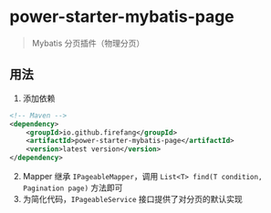 # power-starter-mybatis-page

> Mybatis 分页插件（物理分页）

## 用法

1. 添加依赖
```xml
<!-- Maven -->
<dependency>
    <groupId>io.github.firefang</groupId>
    <artifactId>power-starter-mybatis-page</artifactId>
    <version>latest version</version>
</dependency>
```
2. Mapper 继承 `IPageableMapper`，调用 `List<T> find(T condition, Pagination page)` 方法即可
3. 为简化代码，`IPageableService` 接口提供了对分页的默认实现